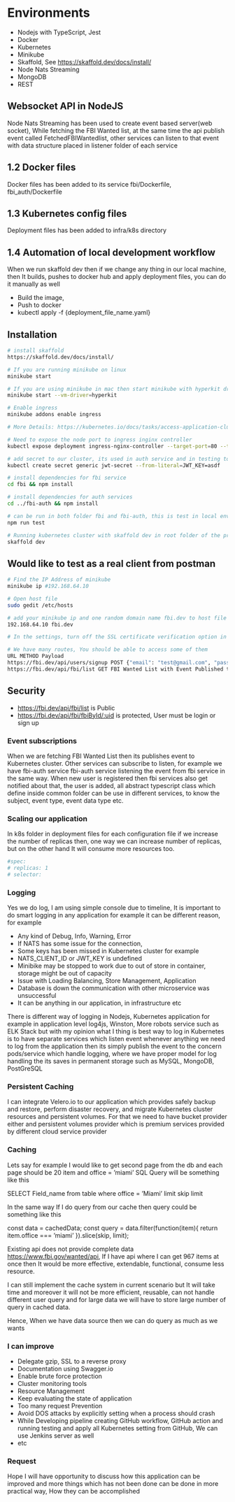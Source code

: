 
# Environments 
- Nodejs with TypeScript, Jest
- Docker
- Kubernetes
- Minikube
- Skaffold, See https://skaffold.dev/docs/install/
- Node Nats Streaming
- MongoDB
- REST

## Websocket API in NodeJS
Node Nats Streaming has been used to create event based server(web socket), While fetching the FBI Wanted list, at the same time the api publish event called FetchedFBIWantedlist, other services can listen to that
event with data structure placed in listener folder of each service

## 1.2 Docker files
Docker files has been added to its service fbi/Dockerfile, fbi_auth/Dockerfile

## 1.3 Kubernetes config files
Deployment files has been added to infra/k8s directory

## 1.4 Automation of local development workflow 
When we run skaffold dev then if we change any thing in our local machine, then It builds, pushes to docker hub and apply deployment files, you can do it manually as well
- Build the image, 
- Push to docker
- kubectl apply -f {deployment_file_name.yaml}

## Installation
``` bash 
# install skaffold 
https://skaffold.dev/docs/install/

# If you are running minikube on linux 
minikube start

# If you are using minikube in mac then start minikube with hyperkit driver 
minikube start --vm-driver=hyperkit

# Enable ingress 
minikube addons enable ingress

# More Details: https://kubernetes.io/docs/tasks/access-application-cluster/ingress-minikube/

# Need to expose the node port to ingress inginx controller 
kubectl expose deployment ingress-nginx-controller --target-port=80 --type=NodePort -n kube-system

# add secret to our cluster, its used in auth service and in testing too
kubectl create secret generic jwt-secret --from-literal=JWT_KEY=asdf

# install dependencies for fbi service
cd fbi && npm install 

# install dependencies for auth services
cd ../fbi-auth && npm install 

# can be run in both folder fbi and fbi-auth, this is test in local environment, when we push to GitHub or GitLab we will have our git hub action where all test will run there too
npm run test 

# Running kubernetes cluster with skaffold dev in root folder of the project eg(fbi-wanted-ws)
skaffold dev 
``` 
## Would like to test as a real client from postman
``` bash
# Find the IP Address of minikube 
minikube ip #192.168.64.10

# Open host file 
sudo gedit /etc/hosts

# add your minikube ip and one random domain name fbi.dev to host file
192.168.64.10 fbi.dev

# In the settings, turn off the SSL certificate verification option in postman

# We have many routes, You should be able to access some of them
URL METHOD Payload 
https://fbi.dev/api/users/signup POST {"email": "test@gmail.com", "password": "password"} 
https://fbi.dev/api/fbi/list GET FBI Wanted List with Event Published to other services
```

## Security 
- https://fbi.dev/api/fbi/list is Public  
- https://fbi.dev/api/fbi/fbiById/:uid is protected, User must be login or sign up

### Event subscriptions
When we are fetching FBI Wanted List then its publishes event to Kubernetes cluster. Other services can subscribe to listen, for example we have fbi-auth service fbi-auth service listening the event from fbi service in the same way. When new user is registered then fbi services also get notified about that, the user is added, all abstract typescript class which define inside common folder can be use in different services, to know the subject, event type, event data type etc.

### Scaling our application 
In k8s folder in deployment files for each configuration file if we increase the number of replicas then, one way we can increase number of replicas, but on the other hand It will consume more resources too.

``` bash
#spec:
# replicas: 1
# selector:

```

### Logging 
Yes we do log, I am using simple console due to timeline, It is important to do smart logging in any application for example it can be different reason, for example 
- Any kind of Debug, Info, Warning, Error
- If NATS has some issue for the connection, 
- Some keys has been missed in Kubernetes cluster for example 
- NATS_CLIENT_ID or JWT_KEY is undefined
- Minibike may be stopped to work due to out of store in container, storage might be out of capacity
- Issue with Loading Balancing, Store Management, Application 
- Database is down the communication with other microservice was unsuccessful
- It can be anything in our application, in infrastructure etc

There is different way of logging in Nodejs, Kubernetes application for example in application level log4js, Winston, More robots service such as ELK Stack but with my opinion what I thing is best way to log in Kubernetes is to have separate services which listen event whenever anything we need to log from the application then its simply publish the event to the concern pods/service which handle logging, where we have proper model for log handling the its saves in permanent storage such as MySQL, MongoDB, PostGreSQL

### Persistent Caching 
I can integrate Velero.io to our application which provides safely backup and restore, perform disaster recovery, and migrate Kubernetes cluster resources and persistent volumes. For that we need to have bucket provider either and persistent volumes provider which is premium services provided by different cloud service provider

### Caching 
Lets say for example I would like to get second page from the db and each page should be 20 item and office = ’miami’ SQL Query will be something like this 

SELECT Field_name from table where office = ’Miami’ limit skip limit 

In the same way If I do query from our cache then query could be something like this 

const data = cachedData;
const query = data.filter(function(item){
  return item.office === ’miami’
}).slice(skip, limit);

Existing api does not provide complete data  https://www.fbi.gov/wanted/api, If I have api where I can
get 967 items at once then It would be more effective, extendable, functional, consume less resource.

I can still implement the cache system in current scenario but It will take time and moreover it will not be more efficient, reusable, can not handle different user query and for large data we will have to store large number of query in cached data.

Hence, When we have data source then we can do query as much as we wants

### I can improve
- Delegate gzip, SSL to a reverse proxy 
- Documentation using Swagger.io
- Enable brute force protection
- Cluster monitoring tools
- Resource Management
- Keep evaluating the state of application 
- Too many request Prevention
- Avoid DOS attacks by explicitly setting when a process should crash
- While Developing pipeline creating GitHub workflow, GitHub action and running testing and apply all Kubernetes setting from GitHub, We can use Jenkins server as well
- etc

### Request 
Hope I will have opportunity to discuss how this application can be improved and more things which has not been done can be done in more practical way, How they can be accomplished

